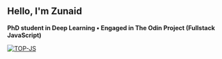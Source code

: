 ## Hello, I'm Zunaid
**PhD student in Deep Learning • Engaged in The Odin Project (Fullstack JavaScript)**
<!--  ![](https://komarev.com/ghpvc/?username=zunaid-hassan) -->
<!--
**zunaid-hassan/zunaid-hassan** is a ✨ _special_ ✨ repository because its `README.md` (this file) appears on your GitHub profile.

Here are some ideas to get you started:

- 🔭 I’m currently working on ...
- 🌱 I’m currently learning ...
- 👯 I’m looking to collaborate on ...
- 🤔 I’m looking for help with ...
- 💬 Ask me about ...
- 📫 How to reach me: ...
- 😄 Pronouns: ...
- ⚡ Fun fact: ...
-->
[![TOP-JS](https://img.shields.io/badge/The%20Odin%20Project%20-%20Full%20Stack%20JavaScript-gold)](https://www.theodinproject.com/)

